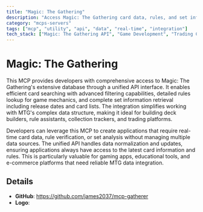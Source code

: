 ```yaml
---
title: "Magic: The Gathering"
description: "Access Magic: The Gathering card data, rules, and set information through unified API integration for developers."
category: "mcps-servers"
tags: ["mcp", "utility", "api", "data", "real-time", "integration"]
tech_stack: ["Magic: The Gathering API", "Game Development", "Trading Card Games", "Database Integration", "REST APIs"]
---
```


# Magic: The Gathering

This MCP provides developers with comprehensive access to Magic: The Gathering's extensive database through a unified API interface. It enables efficient card searching with advanced filtering capabilities, detailed rules lookup for game mechanics, and complete set information retrieval including release dates and card lists. The integration simplifies working with MTG's complex data structure, making it ideal for building deck builders, rule assistants, collection trackers, and trading platforms.

Developers can leverage this MCP to create applications that require real-time card data, rule verification, or set analysis without managing multiple data sources. The unified API handles data normalization and updates, ensuring applications always have access to the latest card information and rules. This is particularly valuable for gaming apps, educational tools, and e-commerce platforms that need reliable MTG data integration.

## Details

- **GitHub**: https://github.com/james2037/mcp-gatherer
- **Logo**: 
